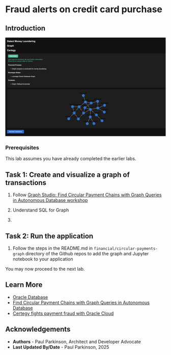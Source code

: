 # Fraud alerts on credit card purchase

## Introduction

![Financial Application Architecture](./images/graph.png " ")

### Prerequisites

This lab assumes you have already completed the earlier labs.

## Task 1: Create and visualize a graph of transactions

1. Follow [Graph Studio: Find Circular Payment Chains with Graph Queries in Autonomous Database workshop](https://apexapps.oracle.com/pls/apex/r/dbpm/livelabs/run-workshop?p210_wid=770)

2. Understand SQL for Graph
3. 
## Task 2: Run the application

1. Follow the steps in the README.md in `financial/circular-payments-graph` directory of the Github repos to add the graph and Jupyter notebook to your application


You may now proceed to the next lab.

## Learn More

* [Oracle Database](https://bit.ly/mswsdatabase)
* [Find Circular Payment Chains with Graph Queries in Autonomous Database](https://livelabs.oracle.com/pls/apex/r/dbpm/livelabs/run-workshop?p210_wid=770)
* [Certegy fights payment fraud with Oracle Cloud](https://www.oracle.com/customers/certegy/)

## Acknowledgements
* **Authors** - Paul Parkinson, Architect and Developer Advocate
* **Last Updated By/Date** - Paul Parkinson, 2025

